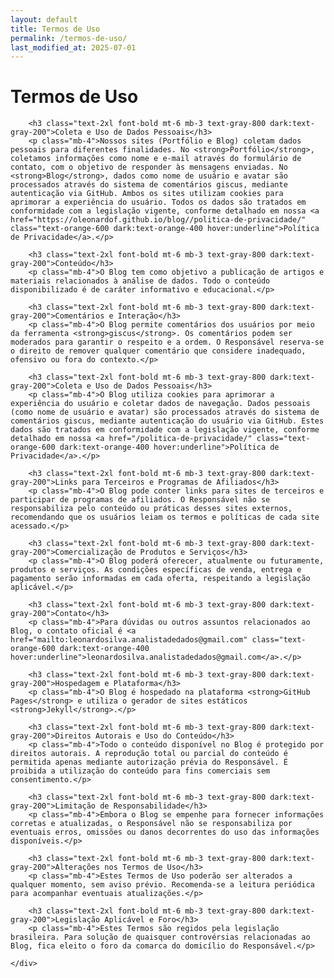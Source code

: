 ```yaml
---
layout: default
title: Termos de Uso
permalink: /termos-de-uso/
last_modified_at: 2025-07-01
---
```


<div class="container mx-auto px-4 py-16 max-w-4xl">
    <h1 class="text-4xl font-bold mb-8 text-center">Termos de Uso</h1>
    <div class="bg-white dark:bg-gray-800 p-6 md:p-8 rounded-lg shadow-md text-gray-700 dark:text-gray-300">

        <h3 class="text-2xl font-bold mt-6 mb-3 text-gray-800 dark:text-gray-200">Coleta e Uso de Dados Pessoais</h3>
        <p class="mb-4">Nossos sites (Portfólio e Blog) coletam dados pessoais para diferentes finalidades. No <strong>Portfólio</strong>, coletamos informações como nome e e-mail através do formulário de contato, com o objetivo de responder às mensagens enviadas. No <strong>Blog</strong>, dados como nome de usuário e avatar são processados através do sistema de comentários giscus, mediante autenticação via GitHub. Ambos os sites utilizam cookies para aprimorar a experiência do usuário. Todos os dados são tratados em conformidade com a legislação vigente, conforme detalhado em nossa <a href="https://oleonardof.github.io/blog//politica-de-privacidade/" class="text-orange-600 dark:text-orange-400 hover:underline">Política de Privacidade</a>.</p>

        <h3 class="text-2xl font-bold mt-6 mb-3 text-gray-800 dark:text-gray-200">Conteúdo</h3>
        <p class="mb-4">O Blog tem como objetivo a publicação de artigos e materiais relacionados à análise de dados. Todo o conteúdo disponibilizado é de caráter informativo e educacional.</p>

        <h3 class="text-2xl font-bold mt-6 mb-3 text-gray-800 dark:text-gray-200">Comentários e Interação</h3>
        <p class="mb-4">O Blog permite comentários dos usuários por meio da ferramenta <strong>giscus</strong>. Os comentários podem ser moderados para garantir o respeito e a ordem. O Responsável reserva-se o direito de remover qualquer comentário que considere inadequado, ofensivo ou fora do contexto.</p>

        <h3 class="text-2xl font-bold mt-6 mb-3 text-gray-800 dark:text-gray-200">Coleta e Uso de Dados Pessoais</h3>
        <p class="mb-4">O Blog utiliza cookies para aprimorar a experiência do usuário e coletar dados de navegação. Dados pessoais (como nome de usuário e avatar) são processados através do sistema de comentários giscus, mediante autenticação do usuário via GitHub. Estes dados são tratados em conformidade com a legislação vigente, conforme detalhado em nossa <a href="/politica-de-privacidade/" class="text-orange-600 dark:text-orange-400 hover:underline">Política de Privacidade</a>.</p>

        <h3 class="text-2xl font-bold mt-6 mb-3 text-gray-800 dark:text-gray-200">Links para Terceiros e Programas de Afiliados</h3>
        <p class="mb-4">O Blog pode conter links para sites de terceiros e participar de programas de afiliados. O Responsável não se responsabiliza pelo conteúdo ou práticas desses sites externos, recomendando que os usuários leiam os termos e políticas de cada site acessado.</p>

        <h3 class="text-2xl font-bold mt-6 mb-3 text-gray-800 dark:text-gray-200">Comercialização de Produtos e Serviços</h3>
        <p class="mb-4">O Blog poderá oferecer, atualmente ou futuramente, produtos e serviços. As condições específicas de venda, entrega e pagamento serão informadas em cada oferta, respeitando a legislação aplicável.</p>

        <h3 class="text-2xl font-bold mt-6 mb-3 text-gray-800 dark:text-gray-200">Contato</h3>
        <p class="mb-4">Para dúvidas ou outros assuntos relacionados ao Blog, o contato oficial é <a href="mailto:leonardosilva.analistadedados@gmail.com" class="text-orange-600 dark:text-orange-400 hover:underline">leonardosilva.analistadedados@gmail.com</a>.</p>

        <h3 class="text-2xl font-bold mt-6 mb-3 text-gray-800 dark:text-gray-200">Hospedagem e Plataforma</h3>
        <p class="mb-4">O Blog é hospedado na plataforma <strong>GitHub Pages</strong> e utiliza o gerador de sites estáticos <strong>Jekyll</strong>.</p>

        <h3 class="text-2xl font-bold mt-6 mb-3 text-gray-800 dark:text-gray-200">Direitos Autorais e Uso do Conteúdo</h3>
        <p class="mb-4">Todo o conteúdo disponível no Blog é protegido por direitos autorais. A reprodução total ou parcial do conteúdo é permitida apenas mediante autorização prévia do Responsável. É proibida a utilização do conteúdo para fins comerciais sem consentimento.</p>

        <h3 class="text-2xl font-bold mt-6 mb-3 text-gray-800 dark:text-gray-200">Limitação de Responsabilidade</h3>
        <p class="mb-4">Embora o Blog se empenhe para fornecer informações corretas e atualizadas, o Responsável não se responsabiliza por eventuais erros, omissões ou danos decorrentes do uso das informações disponíveis.</p>

        <h3 class="text-2xl font-bold mt-6 mb-3 text-gray-800 dark:text-gray-200">Alterações nos Termos de Uso</h3>
        <p class="mb-4">Estes Termos de Uso poderão ser alterados a qualquer momento, sem aviso prévio. Recomenda-se a leitura periódica para acompanhar eventuais atualizações.</p>

        <h3 class="text-2xl font-bold mt-6 mb-3 text-gray-800 dark:text-gray-200">Legislação Aplicável e Foro</h3>
        <p class="mb-4">Estes Termos são regidos pela legislação brasileira. Para solução de quaisquer controvérsias relacionadas ao Blog, fica eleito o foro da comarca do domicílio do Responsável.</p>

    </div>
</div>